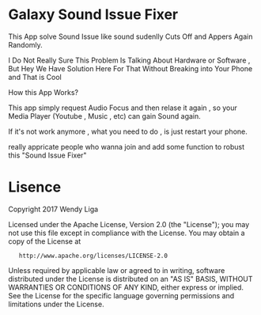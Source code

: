 # Galaxy Sound Issue Fixer

This App solve Sound Issue like sound sudenlly Cuts Off and Appers Again Randomly.

I Do Not Really Sure This Problem Is Talking About Hardware or Software , But Hey We Have Solution Here For That Without Breaking into Your Phone and That is Cool

How this App Works?

This app simply request Audio Focus and then relase it again , so your Media Player (Youtube , Music , etc) can gain Sound again.

If it's not work anymore , what you need to do , is just restart your phone.

really appricate people who wanna join and add some function to robust this "Sound Issue Fixer"

# Lisence

Copyright 2017 Wendy Liga

   Licensed under the Apache License, Version 2.0 (the "License");
   you may not use this file except in compliance with the License.
   You may obtain a copy of the License at

       http://www.apache.org/licenses/LICENSE-2.0

   Unless required by applicable law or agreed to in writing, software
   distributed under the License is distributed on an "AS IS" BASIS,
   WITHOUT WARRANTIES OR CONDITIONS OF ANY KIND, either express or implied.
   See the License for the specific language governing permissions and
   limitations under the License.
